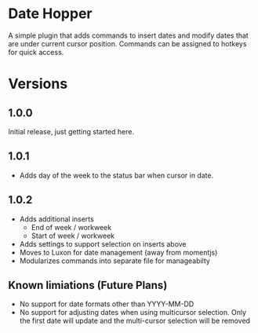 # Date Hopper
A simple plugin that adds commands to insert dates and modify dates that are under current cursor position.  Commands can be assigned to hotkeys for quick access.  

# Versions
## 1.0.0
Initial release, just getting started here.  

## 1.0.1
- Adds day of the week to the status bar when cursor in date. 

## 1.0.2
- Adds additional inserts
  - End of week / workweek
  - Start of week / workweek
- Adds settings to support selection on inserts above
- Moves to Luxon for date management (away from momentjs)
- Modularizes commands into separate file for manageabilty

## Known limiations (Future Plans)
- No support for date formats other than YYYY-MM-DD
- No support for adjusting dates when using multicursor selection.   Only the first date will update and the multi-cursor selection will be removed

